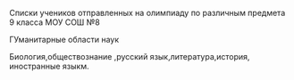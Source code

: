 Списки учеников отправленных на олимпиаду по различным предмета 9 класса МОУ СОШ №8


ГУманитарные области наук

Биология,обществознание ,русский язык,литература,история, иностранные языкм.
